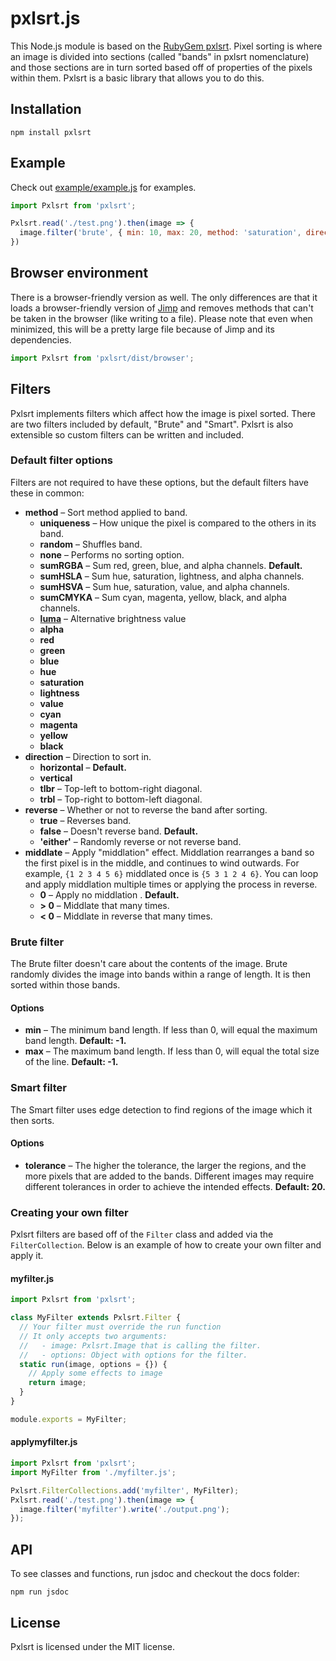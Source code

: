 # pxlsrt.js

This Node.js module is based on the [RubyGem pxlsrt](http://github.com/czycha/pxlsrt). Pixel sorting is where an image is divided into sections (called "bands" in pxlsrt nomenclature) and those sections are in turn sorted based off of properties of the pixels within them. Pxlsrt is a basic library that allows you to do this.

## Installation

```
npm install pxlsrt
```

## Example

Check out [example/example.js](example/example.js) for examples.

```js
import Pxlsrt from 'pxlsrt';

Pxlsrt.read('./test.png').then(image => {
  image.filter('brute', { min: 10, max: 20, method: 'saturation', direction: 'vertical' }).write('./output.png');
})
```

## Browser environment

There is a browser-friendly version as well. The only differences are that it loads a browser-friendly version of [Jimp](https://github.com/oliver-moran/jimp) and removes methods that can't be taken in the browser (like writing to a file). Please note that even when minimized, this will be a pretty large file because of Jimp and its dependencies.

```js
import Pxlsrt from 'pxlsrt/dist/browser';
```

## Filters

Pxlsrt implements filters which affect how the image is pixel sorted. There are two filters included by default, "Brute" and "Smart". Pxlsrt is also extensible so custom filters can be written and included.

### Default filter options

Filters are not required to have these options, but the default filters have these in common:

- **method** – Sort method applied to band.
  - **uniqueness** – How unique the pixel is compared to the others in its band.
  - **random** – Shuffles band.
  - **none** – Performs no sorting option.
  - **sumRGBA** – Sum red, green, blue, and alpha channels. **Default.**
  - **sumHSLA** – Sum hue, saturation, lightness, and alpha channels.
  - **sumHSVA** – Sum hue, saturation, value, and alpha channels.
  - **sumCMYKA** – Sum cyan, magenta, yellow, black, and alpha channels.
  - [**luma**](https://en.wikipedia.org/wiki/Luma_(video)) – Alternative brightness value
  - **alpha**
  - **red**
  - **green**
  - **blue**
  - **hue**
  - **saturation**
  - **lightness**
  - **value**
  - **cyan**
  - **magenta**
  - **yellow**
  - **black**
- **direction** – Direction to sort in.
  - **horizontal** – **Default.**
  - **vertical**
  - **tlbr** – Top-left to bottom-right diagonal.
  - **trbl** – Top-right to bottom-left diagonal.
- **reverse** – Whether or not to reverse the band after sorting.
  - **true** – Reverses band.
  - **false** – Doesn't reverse band. **Default.**
  - **'either'** – Randomly reverse or not reverse band.
- **middlate** – Apply "middlation" effect. Middlation rearranges a band so the first pixel is in the middle, and continues to wind outwards. For example, `{1 2 3 4 5 6}` middlated once is `{5 3 1 2 4 6}`. You can loop and apply middlation multiple times or applying the process in reverse.
  - **0** – Apply no middlation . **Default.**
  - **> 0** – Middlate that many times.
  - **< 0** – Middlate in reverse that many times.

### Brute filter

The Brute filter doesn't care about the contents of the image. Brute randomly divides the image into bands within a range of length. It is then sorted within those bands.

#### Options

- **min** – The minimum band length. If less than 0, will equal the maximum band length. **Default: -1.**
- **max** – The maximum band length. If less than 0, will equal the total size of the line. **Default: -1.**

### Smart filter

The Smart filter uses edge detection to find regions of the image which it then sorts.

#### Options

- **tolerance** – The higher the tolerance, the larger the regions, and the more pixels that are added to the bands. Different images may require different tolerances in order to achieve the intended effects. **Default: 20.**

### Creating your own filter

Pxlsrt filters are based off of the `Filter` class and added via the `FilterCollection`. Below is an example of how to create your own filter and apply it.

#### myfilter.js
```js
import Pxlsrt from 'pxlsrt';

class MyFilter extends Pxlsrt.Filter {
  // Your filter must override the run function
  // It only accepts two arguments:
  //   - image: Pxlsrt.Image that is calling the filter.
  //   - options: Object with options for the filter.
  static run(image, options = {}) {
    // Apply some effects to image
    return image;
  }
}

module.exports = MyFilter;
```

#### applymyfilter.js
```js
import Pxlsrt from 'pxlsrt';
import MyFilter from './myfilter.js';

Pxlsrt.FilterCollections.add('myfilter', MyFilter);
Pxlsrt.read('./test.png').then(image => {
  image.filter('myfilter').write('./output.png');
});
```

## API

To see classes and functions, run jsdoc and checkout the docs folder:

```
npm run jsdoc
```

## License

Pxlsrt is licensed under the MIT license.